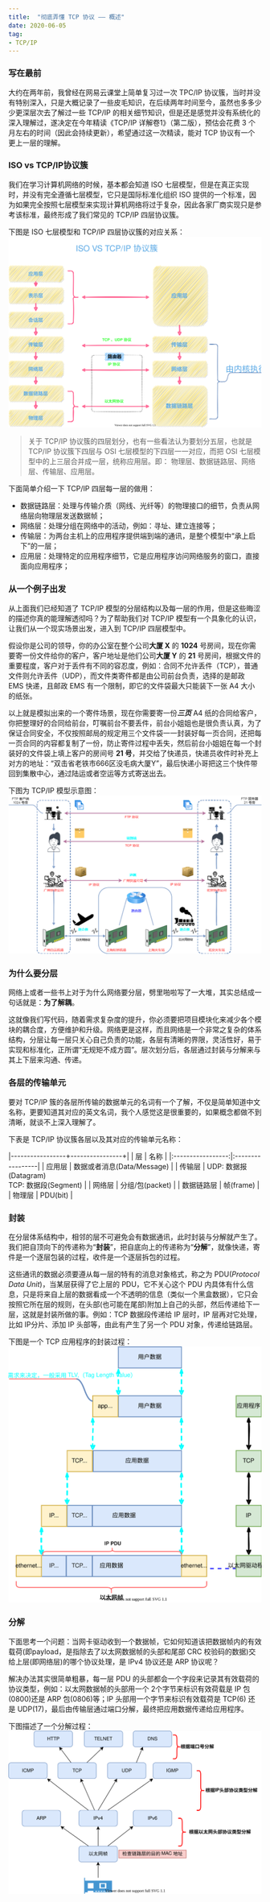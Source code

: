 ```yaml
---
title:  "彻底弄懂 TCP 协议 —— 概述"
date: 2020-06-05
tag:
- TCP/IP
---
```


### 写在最前
大约在两年前，我曾经在网易云课堂上简单复习过一次 TPC/IP 协议簇，当时并没有特别深入，只是大概记录了一些皮毛知识，在后续两年时间至今，虽然也多多少少更深层次去了解过一些 TCP/IP 的相关细节知识，但是还是感觉并没有系统化的深入理解过，遂决定在今年精读《TCP/IP 详解卷1》（第二版），预估会花费 3 个月左右的时间（因此会持续更新），希望通过这一次精读，能对 TCP 协议有一个更上一层的理解。


### ISO vs TCP/IP协议簇
我们在学习计算机网络的时候，基本都会知道 ISO 七层模型，但是在真正实现时，并没有完全遵循七层模型，它只是国际标准化组织 ISO 提供的一个标准，因为如果完全按照七层模型来实现计算机网络将过于复杂，因此各家厂商实现只是参考该标准，最终形成了我们常见的 TCP/IP 四层协议簇。

下图是 ISO 七层模型和 TCP/IP 四层协议簇的对应关系：
![ISO_TCPIP](/assets/image/posts/2020-06-05-01.svg?style=centerme)


>关于 TCP/IP 协议簇的四层划分，也有一些看法认为要划分五层，也就是 TCP/IP 协议簇下四层与 OSI 七层模型的下四层一一对应，而把 OSI 七层模型中的上三层合并成一层，统称应用层。即：
>物理层、数据链路层、网络层、传输层、应用层。

下面简单介绍一下 TCP/IP 四层每一层的做用：
- 数据链路层：处理与传输介质（网线、光纤等）的物理接口的细节，负责从网络层向物理层发送数据帧；
- 网络层：处理分组在网络中的活动，例如：寻址、建立连接等；
- 传输层：为两台主机上的应用程序提供端到端的通讯，是整个模型中“承上启下”的一层；
- 应用层：处理特定的应用程序细节，它是应用程序访问网络服务的窗口，直接面向应用程序；


### 从一个例子出发
从上面我们已经知道了 TCP/IP 模型的分层结构以及每一层的作用，但是这些晦涩的描述你真的能理解透彻吗？为了帮助我们对 TCP/IP 模型有一个具象化的认识，让我们从一个现实场景出发，进入到 TCP/IP 四层模型中。

假设你是公司的领导，你的办公室在整个公司**大厦 X** 的 **1024** 号房间，现在你需要寄一份文件给你的客户，客户地址是他们公司**大厦 Y** 的 **21** 号房间，根据文件的重要程度，客户对于丢件有不同的容忍度，例如：合同不允许丢件（TCP），普通文件则允许丢件（UDP），而文件类寄件都是由公司前台负责，选择的是邮政 EMS 快递，且邮政 EMS 有一个限制，即它的文件袋最大只能装下一张 A4 大小的纸张。

以上就是模拟出来的一个寄件场景，现在你需要寄一份***三页*** A4 纸的合同给客户，你把整理好的合同给前台，叮嘱前台不要丢件，前台小姐姐也是很负责认真，为了保证合同安全，不仅按照邮局的规定用三个文件袋一一封装好每一页合同，还把每一页合同的内容都复制了一份，防止寄件过程中丢失，然后前台小姐姐在每一个封装好的文件袋上填上客户的房间号 **21 号**，并交给了快递员，快递员收件时补充上对方的地址：“双击省老铁市666区没毛病大厦Y”，最后快递小哥把这三个快件带回到集散中心，通过陆运或者空运等方式寄送出去。

下图为 TCP/IP 模型示意图：
![tcpip_示意图](/assets/image/posts/2020-06-05-02.png?style=centerme)


### 为什么要分层
网络上或者一些书上对于为什么网络要分层，劈里啪啦写了一大堆，其实总结成一句话就是：**为了解耦**。

这就像我们写代码，随着需求复杂度的提升，你必须要把项目模块化来减少各个模块的耦合度，方便维护和升级。网络更是这样，而且网络是一个非常之复杂的体系结构，分层让每一层只关心自己负责的功能，各层有清晰的界限，灵活性好，易于实现和标准化，正所谓“无规矩不成方圆”。层次划分后，各层通过封装与分解来与其上下层来沟通、传递。


### 各层的传输单元
要对 TCP/IP 簇的各层所传输的数据单元的名词有一个了解，不仅是简单知道中文名称，更要知道其对应的英文名词，我个人感觉这是很重要的，如果概念都做不到清晰，就谈不上深入理解了。

下表是 TCP/IP 协议簇各层以及其对应的传输单元名称：

|-----------------+----------------+|
| 层              | 名称    |
|:-----------------:|:-----------------|
| 应用层          | 数据或者消息(Data/Message) |
| 传输层          | UDP: 数据报(Datagram)<br> TCP: 数据段(Segment) |
| 网络层          | 分组/包(packet) |
| 数据链路层      | 帧(frame) |
| 物理层          | PDU(bit) |


### 封装
在分层体系结构中，相邻的层不可避免会有数据通讯，此时封装与分解就产生了。我们把自顶向下的传递称为“**封装**”，把自底向上的传递称为“**分解**”，就像快递，寄件是一个逐层包装的过程，收件是一个逐层拆包的过程。

这些通讯的数据必须要遵从每一层的特有的消息对象格式，称之为 PDU(*Protocol Data Unit*)，当某层获得了它上层的 PDU，它不关心这个 PDU 内具体有什么信息，只是将来自上层的数据看成一个不透明的信息（类似一个黑盒数据），它只会按照它所在层的规则，在头部(也可能在尾部)附加上自己的头部，然后传递给下一层，这就是封装所做的事。例如：TCP 数据段传递给 IP 层时，IP 层再对它处理，比如 IP分片、添加 IP 头部等，由此有产生了另一个 PDU 对象，传递给链路层。

下图是一个 TCP 应用程序的封装过程：
![tcpip_封装](/assets/image/posts/2020-06-05-03.svg?style=centerme)


### 分解
下面思考一个问题：当网卡驱动收到一个数据帧，它如何知道该把数据帧内的有效载荷(即payload，是指除去了以太网数据帧的头部和尾部 CRC 校验码的数据)交给上层(即网络层)的哪个协议处理，是 IPv4 协议还是 ARP 协议呢？

解决办法其实很简单粗暴，每一层 PDU 的头部都会一个字段来记录其有效载荷的协议类型，例如：以太网数据帧的头部用一个 2个字节来标识有效荷载是 IP 包(0800)还是 ARP 包(0806)等；IP 头部用一个字节来标识有效载荷是 TCP(6) 还是 UDP(17)，最后由传输层通过端口分解，最终把应用数据传递给应用程序。

下图描述了一个分解过程：
![tcpip_分解](/assets/image/posts/2020-06-05-04.svg?style=centerme)